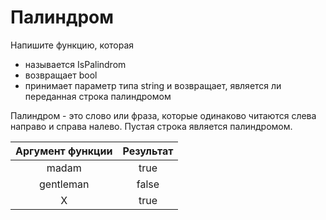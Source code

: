 # Палиндром

Напишите функцию, которая

* называется IsPalindrom
* возвращает bool
* принимает параметр типа string и возвращает, является ли переданная строка палиндромом

Палиндром - это слово или фраза, которые одинаково читаются слева направо и справа налево. Пустая строка является палиндромом.

| Аргумент функции | Результат |
| :--------------: | :-------: |
|      madam       |   true    |
|    gentleman     |   false   |
|        X         |   true    |
